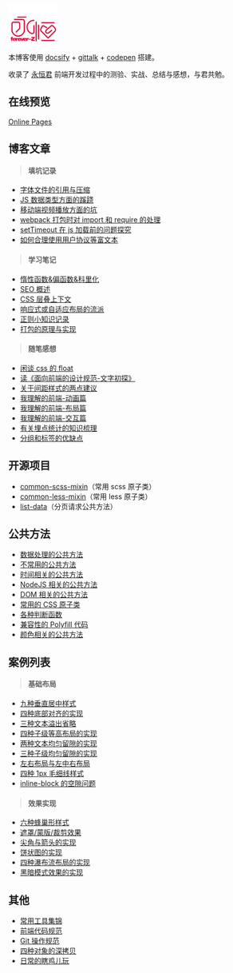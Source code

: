 <p></p>

<img src="favicon.png" width="100" style="margin:-4em 0 -1.5em" />

本博客使用 [docsify](https://docsify.js.org/#/?id=docsify) + [gittalk](https://github.com/gitalk/gitalk) + [codepen](https://codepen.io/forever-z-133/collections/popular/) 搭建。

收录了 [永恒君](https://github.com/forever-z-133) 前端开发过程中的测验、实战、总结与感想，与君共勉。

## 在线预览

[Online Pages](https://forever-z-133.github.io/demo-preview/)

## 博客文章

> #### 填坑记录

- [字体文件的引用与压缩](https://forever-z-133.github.io/demo-preview/#/./articles/topic/字体文件的引用与压缩.md)
- [JS 数据类型方面的蹊跷](https://forever-z-133.github.io/demo-preview/#/./articles/topic/JS%20数据类型方面的蹊跷.md)
- [移动端视频播放方面的坑](https://forever-z-133.github.io/demo-preview/#/./articles/topic/移动端视频播放方面的坑.md)
- [webpack 打包时对 import 和 require 的处理](https://forever-z-133.github.io/demo-preview/#/./articles/topic/webpack%20打包时对%20import%20和%20require%20的处理.md)
- [setTimeout 在 js 加载前的问题探究](https://forever-z-133.github.io/demo-preview/#/./articles/topic/setTimeout%20在%20js%20加载前的问题探究.md)
- [如何合理使用用户协议等富文本](https://forever-z-133.github.io/demo-preview/#/./articles/topic/如何合理使用用户协议等富文本.md)

> #### 学习笔记

- [惰性函数&偏函数&科里化](https://forever-z-133.github.io/demo-preview/#/./articles/study/惰性函数&偏函数&科里化.md)
- [SEO 概述](https://forever-z-133.github.io/demo-preview/#/./articles/study/SEO%20概述.md)
- [CSS 层叠上下文](https://forever-z-133.github.io/demo-preview/#/./articles/study/CSS%20层叠上下文.md)
- [响应式或自适应布局的流派](https://forever-z-133.github.io/demo-preview/#/./articles/study/响应式或自适应布局的流派.md)
- [正则小知识记录](https://forever-z-133.github.io/demo-preview/#/./articles/study/正则小知识记录.md)
- [打包的原理与实现](https://forever-z-133.github.io/demo-preview/#/./articles/study/打包的原理与实现.md)

> #### 随笔感想

- [闲谈 css 的 float](https://forever-z-133.github.io/demo-preview/#/./articles/minds/闲谈%20css%20的%20float.md)
- [读《面向前端的设计规范-文字初探》](https://forever-z-133.github.io/demo-preview/#/./articles/minds/读《面向前端的设计规范-文字初探》.md)
- [关于间距样式的两点建议](https://forever-z-133.github.io/demo-preview/#/./articles/minds/关于间距样式的两点建议.md)
- [我理解的前端-动画篇](https://forever-z-133.github.io/demo-preview/#/./articles/minds/我理解的前端动画.md)
- [我理解的前端-布局篇](https://forever-z-133.github.io/demo-preview/#/./articles/minds/我理解的前端布局.md)
- [我理解的前端-交互篇](https://forever-z-133.github.io/demo-preview/#/./articles/minds/我理解的前端交互.md)
- [有关埋点统计的知识梳理](https://forever-z-133.github.io/demo-preview/#/./articles/minds/有关埋点统计的知识梳理.md)
- [分组和标签的优缺点](https://forever-z-133.github.io/demo-preview/#/./articles/minds/分组和标签的优缺点.md)

## 开源项目

- [common-scss-mixin](https://www.npmjs.com/package/common-scss-mixin)（常用 scss 原子类）
- [common-less-mixin](https://www.npmjs.com/package/common-less-mixin)（常用 less 原子类）
- [list-data](https://www.npmjs.com/package/list-data)（分页请求公共方法）

## 公共方法

- [数据处理的公共方法](https://forever-z-133.github.io/demo-preview/#/./pages/function/someFunction.md)
- [不常用的公共方法](https://forever-z-133.github.io/demo-preview/#/./pages/function/otherFunction.md)
- [时间相关的公共方法](https://forever-z-133.github.io/demo-preview/#/./pages/function/dateFunction.md)
- [NodeJS 相关的公共方法](https://forever-z-133.github.io/demo-preview/#/./pagesfunction//nodeFunction.md)
- [DOM 相关的公共方法](https://forever-z-133.github.io/demo-preview/#/./pages/function/domFunction.md)
- [常用的 CSS 原子类](https://forever-z-133.github.io/demo-preview/#/./pages/function/someCSS.md)
- [各种判断函数](https://forever-z-133.github.io/demo-preview/#/./pages/function/someRegExp.md)
- [兼容性的 Polyfill 代码](https://forever-z-133.github.io/demo-preview/#/./pages/function/polyfillFunction.md)
- [颜色相关的公共方法](https://forever-z-133.github.io/demo-preview/#/./pages/function/colorFunction.md)

## 案例列表

> #### 基础布局

- [九种垂直居中样式](https://forever-z-133.github.io/demo-preview/#/./pages/layout/vertical-center.md)
- [四种底部对齐的实现](https://forever-z-133.github.io/demo-preview/#/./pages/layout/child-align-bottom.md)
- [三种文本溢出省略](https://forever-z-133.github.io/demo-preview/#/./pages/layout/text-overflow.md)
- [四种子级等高布局的实现](https://forever-z-133.github.io/demo-preview/#/./pages/layout/child-same-height.md)
- [两种文本均匀留隙的实现](https://forever-z-133.github.io/demo-preview/#/./pages/layout/text-align-justify.md)
- [三种子级均匀留隙的实现](https://forever-z-133.github.io/demo-preview/#/./pages/layout/child-align-justify.md)
- [左右布局与左中右布局](https://forever-z-133.github.io/demo-preview/#/./pages/layout/left-right-layout.md)
- [四种 1px 毛细线样式](https://forever-z-133.github.io/demo-preview/#/./pages/layout/1px-border.md)
- [inline-block 的空隙问题](https://forever-z-133.github.io/demo-preview/#/./pages/layout/inline-block-spacing.md)

> #### 效果实现

- [六种蜂巢形样式](https://forever-z-133.github.io/demo-preview/#/./pages/effect/honeycomb.md)
- [遮罩/蒙版/裁剪效果](https://forever-z-133.github.io/demo-preview/#/./pages/effect/css-mask.md)
- [尖角与箭头的实现](https://forever-z-133.github.io/demo-preview/#/./pages/effect/css-arrow.md)
- [饼状图的实现](https://forever-z-133.github.io/demo-preview/#/./pages/effect/css-pie.md)
- [四种瀑布流布局的实现](https://forever-z-133.github.io/demo-preview/#/./pages/effect/masonry.md)
- [黑暗模式效果的实现](https://forever-z-133.github.io/demo-preview/#/./pages/effect/dark-mode.md)

## 其他

- [常用工具集锦](https://forever-z-133.github.io/demo-preview/#/./pages/others/tools.md)
- [前端代码规范](https://forever-z-133.github.io/demo-preview/#/./pages/doc/前端代码规范.md)
- [Git 操作规范](https://forever-z-133.github.io/demo-preview/#/./pages/doc/Git%20操作规范.md)
- [四种对象的深拷贝](https://forever-z-133.github.io/demo-preview/#/./pages/others/deep-clone.md)
- [日常的瞎鸡儿玩](https://forever-z-133.github.io/demo-preview/#/./pages/others/others.md)
